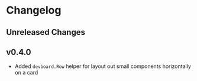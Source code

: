 # Changelog

## Unreleased Changes



## v0.4.0

 * Added `devboard.Row` helper for layout out small components horizontally on a card
